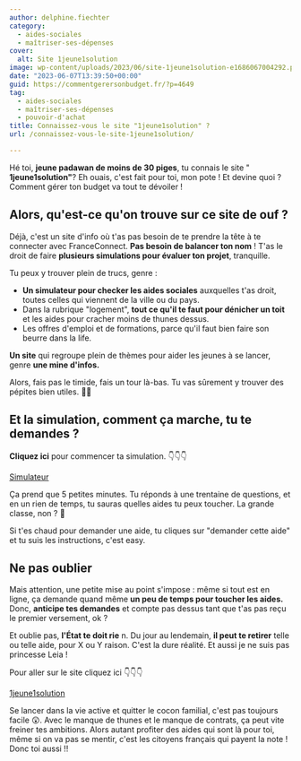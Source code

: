 ```yaml
---
author: delphine.fiechter
category:
  - aides-sociales
  - maîtriser-ses-dépenses
cover:
  alt: Site 1jeune1solution
image: wp-content/uploads/2023/06/site-1jeune1solution-e1686067004292.png
date: "2023-06-07T13:39:50+00:00"
guid: https://commentgerersonbudget.fr/?p=4649
tag:
  - aides-sociales
  - maîtriser-ses-dépenses
  - pouvoir-d'achat
title: Connaissez-vous le site "1jeune1solution" ?
url: /connaissez-vous-le-site-1jeune1solution/

---
```

Hé toi, **jeune padawan de moins de 30 piges**, tu connais le site " **1jeune1solution"**? Eh ouais, c'est fait pour toi, mon pote ! Et devine quoi ? Comment gérer ton budget va tout te dévoiler !

## Alors, qu'est-ce qu'on trouve sur ce site de ouf ?

Déjà, c'est un site d'info où t'as pas besoin de te prendre la tête à te connecter avec FranceConnect. **Pas besoin de balancer ton nom** ! T'as le droit de faire **plusieurs simulations pour évaluer ton projet**, tranquille.

Tu peux y trouver plein de trucs, genre :

- **Un simulateur pour checker les aides sociales** auxquelles t'as droit, toutes celles qui viennent de la ville ou du pays.
- Dans la rubrique "logement", **tout ce qu'il te faut pour dénicher un toit** et les aides pour cracher moins de thunes dessus.
- Les offres d'emploi et de formations, parce qu'il faut bien faire son beurre dans la life.

**Un site** qui regroupe plein de thèmes pour aider les jeunes à se lancer, genre **une mine d'infos.**

Alors, fais pas le timide, fais un tour là-bas. Tu vas sûrement y trouver des pépites bien utiles. 👩‍💻

## Et la simulation, comment ça marche, tu te demandes ?

**Cliquez ici** pour commencer ta simulation. 👇👇👇

[Simulateur](https://www.1jeune1solution.gouv.fr/mes-aides)

Ça prend que 5 petites minutes. Tu réponds à une trentaine de questions, et en un rien de temps, tu sauras quelles aides tu peux toucher. La grande classe, non ? 🥰

Si t'es chaud pour demander une aide, tu cliques sur "demander cette aide" et tu suis les instructions, c'est easy.

## Ne pas oublier

Mais attention, une petite mise au point s'impose : même si tout est en ligne, ça demande quand même **un peu de temps pour toucher les aides.** Donc, **anticipe tes demandes** et compte pas dessus tant que t'as pas reçu le premier versement, ok ?

Et oublie pas, **l'État te doit rie** n. Du jour au lendemain, **il peut te retirer** telle ou telle aide, pour X ou Y raison. C'est la dure réalité. Et aussi je ne suis pas princesse Leia !

Pour aller sur le site cliquez ici 👇👇👇

[1jeune1solution](https://www.1jeune1solution.gouv.fr/)

Se lancer dans la vie active et quitter le cocon familial, c'est pas toujours facile 😲. Avec le manque de thunes et le manque de contrats, ça peut vite freiner tes ambitions. Alors autant profiter des aides qui sont là pour toi, même si on va pas se mentir, c'est les citoyens français qui payent la note ! Donc toi aussi !!
